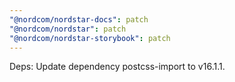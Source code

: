 ```yaml
---
"@nordcom/nordstar-docs": patch
"@nordcom/nordstar": patch
"@nordcom/nordstar-storybook": patch
---
```


Deps: Update dependency postcss-import to v16.1.1.
